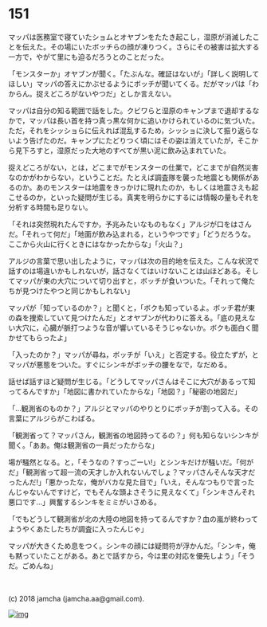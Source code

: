 # 151

マッパは医務室で寝ていたショムとオヤブンをたたき起こし，湿原が消滅したことを伝えた。その場にいたボッチらの顔が凍りつく。さらにその被害は拡大する一方で，やがて里にも迫るだろうとのことだった。  

「モンスターか」オヤブンが聞く。「たぶんな。確証はないが」「詳しく説明してほしい」マッパの答えにかぶせるようにボッチが聞いてくる。だがマッパは「わからん。捉えどころがないやつだ」としか言えない。  

マッパは自分の知る範囲で話をした。クビワらと湿原のキャンプまで退却するなかで，マッパは長い首を持つ真っ黒な何かに追いかけられているのに気づいた。ただ，それをシッショらに伝えれば混乱するため，シッショに決して振り返らないよう告げたのだ。キャンプにたどりつく頃にはその姿は消えていたが，そこから見下ろすと，湿原だった大地のすべてが黒い泥に飲み込まれていた。  

捉えどころがない，とは，どこまでがモンスターの仕業で，どこまでが自然災害なのかがわからない，ということだ。たとえば調査隊を襲った地震とも関係があるのか。あのモンスターは地震をきっかけに現れたのか，もしくは地震さえも起こせるのか，といった疑問が生じる。真実を明らかにするには情報の量もそれを分析する時間も足りない。  

「それは突然現れたんですか，予兆みたいなものもなく」アルジが口をはさんだ。「それって何だ」「地面が飲み込まれる，というやつです」「どうだろうな。ここから火山に行くときにはなかったからな」「火山？」  

アルジの言葉で思い出したように，マッパは次の目的地を伝えた。こんな状況で話すのは場違いかもしれないが，話さなくてはいけないことは山ほどある。そしてマッパが東の大穴について切り出すと，ボッチが食いついた。「それって俺たちが見つけたやつと同じかもしれない」  

マッパが「知っているのか？」と聞くと，「ボクも知っているよ。ボッチ君が東の森を捜索していて見つけたんだ」とオヤブンが代わりに答える。「底の見えない大穴に，心臓が脈打つような音が響いているそうじゃないか。ボクも面白く聞かせてもらったよ」  

「入ったのか？」マッパが尋ね，ボッチが「いえ」と否定する。役立たずが，とマッパが悪態をついた。すぐにシンキがボッチの腰をなで，なだめる。  

話せば話すほど疑問が生じる。「どうしてマッパさんはそこに大穴があるって知ってるんですか」「地図に書かれていたからな」「地図？」「秘密の地図だ」  

「…観測省のものか？」アルジとマッパのやりとりにボッチが割って入る。その言葉にアルジらがこわばる。  

「観測省って？マッパさん，観測省の地図持ってるの？」何も知らないシンキが聞く。「ああ。俺は観測省の一員だったからな」  

場が騒然となる。と，「そうなの？すっごーい!」とシンキだけが騒いだ。「何がだ」「観測省って超一流の天才しか入れないんでしょ？マッパさんそんな天才だったんだ!」「悪かったな，俺がバカな見た目で」「いえ，そんなつもりで言ったんじゃないんですけど，でもそんな頭よさそうに見えなくて」「シンキさんそれ悪口です…」興奮するシンキをミミがいさめる。  

「でもどうして観測省が北の大陸の地図を持ってるんですか？血の嵐が終わってようやくあたしたちが調査に入ったんじゃ」  

マッパが大きくため息をつく。シンキの顔には疑問符が浮かんだ。「シンキ，俺も黙っていたことがある。あとで話すから，今は里の対応を優先しよう」「そうだ。ごめんね」  

<br>  
<br>  
(c) 2018 jamcha (jamcha.aa@gmail.com).  

[![img](http://i.creativecommons.org/l/by-nc-sa/4.0/88x31.png)](http://creativecommons.org/licenses/by-nc-sa/4.0/deed)